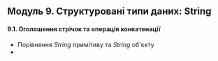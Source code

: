 Модуль 9. Структуровані типи даних: String
---
#### 9.1. Оголошення стрічок та операція конкатенації
* Порівняння *String* примітиву та *String* об'єкту
* 